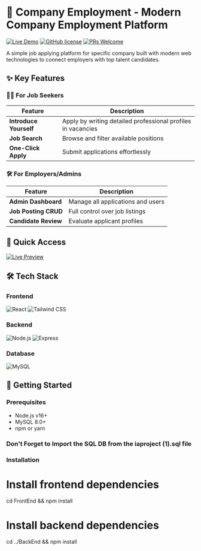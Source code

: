 # 💼 Company Employment - Modern Company Employment Platform

[![Live Demo](https://img.shields.io/badge/🚀_Live_Demo-Company_Employment_Website-brightgreen?style=for-the-badge&logo=vercel)](https://company-employment-website.vercel.app/)
[![GitHub license](https://img.shields.io/badge/license-MIT-blue.svg)](LICENSE)
[![PRs Welcome](https://img.shields.io/badge/PRs-welcome-brightgreen.svg)](https://github.com/MohamedRamadan200224/company-employment-website/pulls)

A simple job applying platform for specific company built with modern web technologies to connect employers with top talent candidates.

## ✨ Key Features

### 👨‍💻 For Job Seekers
| Feature | Description |
|---------|-------------|
| **Introduce Yourself** | Apply by writing detailed professional profiles in vacancies |
| **Job Search** | Browse and filter available positions |
| **One-Click Apply** | Submit applications effortlessly |

### 🛠 For Employers/Admins
| Feature | Description |
|---------|-------------|
| **Admin Dashboard** | Manage all applications and users |
| **Job Posting CRUD** | Full control over job listings |
| **Candidate Review** | Evaluate applicant profiles |

## 🚀 Quick Access

[![Live Preview](https://img.shields.io/badge/Explore_Live_Site-Company_Employment_Website-2563eb?style=for-the-badge)](https://company-employment-website.vercel.app/)

## 🛠️ Tech Stack

### Frontend
<p>
  <img src="https://img.shields.io/badge/React-20232A?style=for-the-badge&logo=react&logoColor=61DAFB" alt="React">
  <img src="https://img.shields.io/badge/Tailwind_CSS-38B2AC?style=for-the-badge&logo=tailwind-css&logoColor=white" alt="Tailwind CSS">
</p>

### Backend
<p>
  <img src="https://img.shields.io/badge/Node.js-339933?style=for-the-badge&logo=nodedotjs&logoColor=white" alt="Node.js">
  <img src="https://img.shields.io/badge/Express.js-000000?style=for-the-badge&logo=express&logoColor=white" alt="Express">
</p>

### Database
<p>
  <img src="https://img.shields.io/badge/MySQL-005C84?style=for-the-badge&logo=mysql&logoColor=white" alt="MySQL">
</p>

## 🏁 Getting Started

### Prerequisites
- Node.js v16+
- MySQL 8.0+
- npm or yarn

### Don't Forget to Import the SQL DB from the iaproject (1).sql file

### Installation

# Install frontend dependencies
cd FrontEnd && npm install

# Install backend dependencies
cd ../BackEnd && npm install

